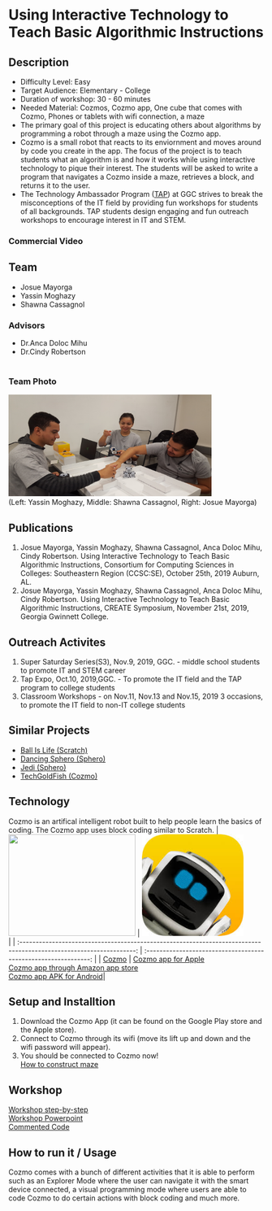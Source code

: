 # Using Interactive Technology to Teach Basic Algorithmic Instructions

## Description
* Difficulty Level: Easy
* Target Audience: Elementary - College
* Duration of workshop: 30 - 60 minutes
* Needed Material: Cozmos, Cozmo app, One cube that comes with Cozmo, Phones or tablets with wifi connection, a maze
* The primary goal of this project is educating others about algorithms by programming a robot through a maze using the Cozmo app. 
* Cozmo is a small robot that reacts to its enviornment and moves around by code you create in the app. 
The focus of the project is to teach students what an algorithm is and how it works while using interactive technology to pique their interest.
The students will be asked to write a program that navigates a Cozmo inside a maze, retrieves a block, and returns it to the user.
* The Technology Ambassador Program ([TAP](https://www.ggc.edu/academics/school-of-science-and-technology/research-internships-service-learning/technology-ambassador-program)) at GGC strives to break the misconceptions of the IT field by providing fun workshops for students of all backgrounds. TAP students design engaging and fun outreach workshops to encourage interest in IT and STEM.
### Commercial Video

## Team
* Josue Mayorga
* Yassin Moghazy
* Shawna Cassagnol
### Advisors 
* Dr.Anca Doloc Mihu 
* Dr.Cindy Robertson <br> <br>
### Team Photo
<img src= "Media/WandaGroup.jpg" width="400" height="200"> <br>
(Left: Yassin Moghazy, Middle: Shawna Cassagnol, Right: Josue Mayorga) <br>

## Publications
1. Josue Mayorga, Yassin Moghazy, Shawna Cassagnol, Anca Doloc Mihu, Cindy Robertson. Using Interactive Technology to Teach Basic Algorithmic Instructions, Consortium for Computing
Sciences in Colleges: Southeastern Region (CCSC:SE), October 25th, 2019 Auburn, AL. 
2. Josue Mayorga, Yassin Moghazy, Shawna Cassagnol, Anca Doloc Mihu, Cindy Robertson. Using Interactive Technology to Teach Basic Algorithmic Instructions, CREATE Symposium, November 21st, 2019, Georgia Gwinnett College. 

## Outreach Activites 
1. Super Saturday Series(S3), Nov.9, 2019, GGC. - middle school students to promote IT and STEM career
2. Tap Expo, Oct.10, 2019,GGC. - To promote the IT field and the TAP program to college students
3. Classroom Workshops - on Nov.11, Nov.13 and Nov.15, 2019 3 occasions, to promote the IT field to non-IT college students

## Similar Projects

* [Ball Is Life (Scratch)](https://github.com/TAP-GGC/ball-is-life)
* [Dancing Sphero (Sphero)](https://github.com/TAP-GGC/DancingSphero)
* [Jedi (Sphero)](https://github.com/TAP-GGC/Jedi)
* [TechGoldFish (Cozmo)](https://github.com/TAP-GGC/TechGoldFish)
  
## Technology
Cozmo is an artifical intelligent robot built to help people learn the basics of coding. The Cozmo app uses block coding similar to Scratch. 
| <img src="https://user-images.githubusercontent.com/46454791/69364468-5cb54a00-0c60-11ea-8a2a-4b3a3ef5c22e.gif" width="250" height="200"> | <img src="Documents/cozmo app.jpg" width="200" height="200"> <br>|
| :-----------------------------------------------------------------------------------------------------------------: | :-------------------------------------------------------------: | 
| [Cozmo](https://ddlbots.com/products/cozmo-robot) | [Cozmo app for Apple](https://apps.apple.com/be/app/cozmo/id1154282030) <br> [Cozmo app through Amazon app store](https://www.amazon.com/Anki-Inc-Cozmo/dp/B01MA2WU55) <br> [Cozmo app APK for Android](https://cozmo.en.softonic.com/android?ex=RAMP-2046.1)|    

## Setup and Installtion

1. Download the Cozmo App (it can be found on the Google Play store and the Apple store).
2. Connect to Cozmo through its wifi (move its lift up and down and the wifi password will appear).
3. You should be connected to Cozmo now! <br>
[How to construct maze](Documents/Using%20Interactive%20Technology%20To%20Teach%20%20Basic%20Algorithmic%20Instructions%20Maze%20Construction.pdf)


## Workshop 
[Workshop step-by-step](Documents/Using%20Interactive%20Technology%20to%20Teach%20Basic%20Algorithmic%20Instructions%20Step-by-Step.pdf) <br>
[Workshop Powerpoint](Documents/Workshop%20PowerPoint.pptm)
<br>
[Commented Code](Code/Using%20Interactive%20Technology%20to%20Teach%20Basic%20Algorithmic%20Instructions%20Commented%20Code.pdf)

## How to run it / Usage

Cozmo comes with a bunch of different activities that it is able to perform such as an Explorer Mode where the user can navigate it with the smart device connected, a visual programming mode where users are able to code Cozmo to do certain actions with block coding and much more. 
